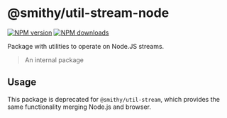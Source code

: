 # @smithy/util-stream-node

[![NPM version](https://img.shields.io/npm/v/@smithy/util-stream-node/latest.svg)](https://www.npmjs.com/package/@smithy/util-stream-node)
[![NPM downloads](https://img.shields.io/npm/dm/@smithy/util-stream-node.svg)](https://www.npmjs.com/package/@smithy/util-stream-node)

Package with utilities to operate on Node.JS streams.

> An internal package

## Usage

This package is deprecated for `@smithy/util-stream`, which provides the same functionality merging Node.js and browser.
